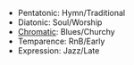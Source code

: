 - Pentatonic: Hymn/Traditional
- Diatonic: Soul/Worship
- [Chromatic](https://www.youtube.com/watch?v=gcfwrd969BQ): Blues/Churchy
- Temparence: RnB/Early
- Expression: Jazz/Late
